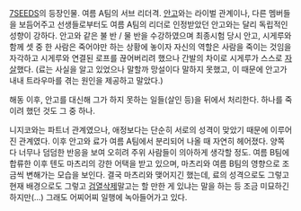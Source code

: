 [7SEEDS](7SEEDS.md)의 등장인물. 여름 A팀의 서브 리더격. [안고](%EC%95%88%EA%B3%A0.md)와는
라이벌 관계이나, 다른 멤버들을 보듬어주고 선생들로부터도 여름 A팀의 리더로 인정받았던 안고와는 달리 독립적인 성향이 강하다. 안고와 같은
불 반 / 물 반을 수강하였으며 최종시험 당시 안고, 시게루와 함께 셋 중 한 사람은 죽어야만 하는 상황에 놓이자 자신의 역할은 사람을
죽이는 것임을 자각하고 시게루와 연결된 로프를 끊어버리려 했으나 간발의 차이로 시게루가 스스로
[자살](%EC%9E%90%EC%82%B4.md)했다. (료는 사실을 알고 있었으나 말할까 망설이다 말하지 못했고, 이 때문에 안고가
내내 트라우마를 겪는 원인을 제공하고 말았다.)

해동 이후, 안고를 대신해 그가 하지 못하는 일들(살인 등)을 뒤에서 처리한다. 하나를 죽이려 했던 것도 그 중 하나.

니지코와는 파트너 관계였으나, 애정보다는 단순히 서로의 성격이 맞았기 때문에 이루어진 관계였다. 이후 안고와 료가 여름 A팀에서 분리되어
나올 때 자연히 헤어졌다. 양쪽 다 너무나 덤덤한 반응을 보여 오히려 주위 사람들이 의아하게 생각할 정도. 여름 B팀에 합류한 이후 텐도
마츠리의 강한 어택을 받고 있으며, 마츠리와 여름 B팀의 영향으로 조금씩 변해가는 모습을 보인다. 결국 마츠리와 맺어지긴 했는데, 료의
성격으로도 그렇고 현재 배경으로도 그렇고 [검열삭제](%EA%B2%80%EC%97%B4%EC%82%AD%EC%A0%9C.md)말고는 할
만한 게 있냐는 말을 하는 등 조금 미묘하긴 하지만(...) 그래도 어찌어찌 일행에 녹아들어가고 있다.

